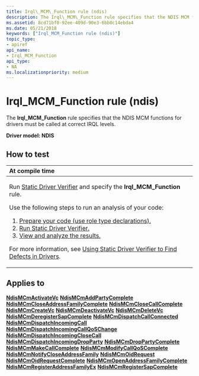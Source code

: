 ```yaml
---
title: Irql\_MCM\_Function rule (ndis)
description: The Irql\_MCM\_Function rule specifies that the NDIS MCM functions for drivers must be called at correct IRQL levels.
ms.assetid: 8cd71bf0-92ee-409d-90e3-6bb0c14ebda4
ms.date: 05/21/2018
keywords: ["Irql_MCM_Function rule (ndis)"]
topic_type:
- apiref
api_name:
- Irql_MCM_Function
api_type:
- NA
ms.localizationpriority: medium
---
```


# Irql\_MCM\_Function rule (ndis)


The **Irql\_MCM\_Function** rule specifies that the NDIS MCM functions for drivers must be called at correct IRQL levels.

**Driver model: NDIS**

How to test
-----------

<table>
<colgroup>
<col width="100%" />
</colgroup>
<thead>
<tr class="header">
<th align="left">At compile time</th>
</tr>
</thead>
<tbody>
<tr class="odd">
<td align="left"><p>Run <a href="https://docs.microsoft.com/windows-hardware/drivers/devtest/static-driver-verifier" data-raw-source="[Static Driver Verifier](./static-driver-verifier.md)">Static Driver Verifier</a> and specify the <strong>Irql_MCM_Function</strong> rule.</p>
Use the following steps to run an analysis of your code:
<ol>
<li><a href="https://docs.microsoft.com/windows-hardware/drivers/devtest/using-static-driver-verifier-to-find-defects-in-drivers#preparing-your-source-code" data-raw-source="[Prepare your code (use role type declarations).](./using-static-driver-verifier-to-find-defects-in-drivers.md#preparing-your-source-code)">Prepare your code (use role type declarations).</a></li>
<li><a href="https://docs.microsoft.com/windows-hardware/drivers/devtest/using-static-driver-verifier-to-find-defects-in-drivers#running-static-driver-verifier" data-raw-source="[Run Static Driver Verifier.](./using-static-driver-verifier-to-find-defects-in-drivers.md#running-static-driver-verifier)">Run Static Driver Verifier.</a></li>
<li><a href="https://docs.microsoft.com/windows-hardware/drivers/devtest/using-static-driver-verifier-to-find-defects-in-drivers#viewing-and-analyzing-the-results" data-raw-source="[View and analyze the results.](./using-static-driver-verifier-to-find-defects-in-drivers.md#viewing-and-analyzing-the-results)">View and analyze the results.</a></li>
</ol>
<p>For more information, see <a href="https://docs.microsoft.com/windows-hardware/drivers/devtest/using-static-driver-verifier-to-find-defects-in-drivers" data-raw-source="[Using Static Driver Verifier to Find Defects in Drivers](./using-static-driver-verifier-to-find-defects-in-drivers.md)">Using Static Driver Verifier to Find Defects in Drivers</a>.</p></td>
</tr>
</tbody>
</table>

Applies to
----------

[**NdisMCmActivateVc**](/windows-hardware/drivers/ddi/ndis/nf-ndis-ndismcmactivatevc)
[**NdisMCmAddPartyComplete**](/windows-hardware/drivers/ddi/ndis/nf-ndis-ndismcmaddpartycomplete)
[**NdisMCmCloseAddressFamilyComplete**](/windows-hardware/drivers/ddi/ndis/nf-ndis-ndismcmcloseaddressfamilycomplete)
[**NdisMCmCloseCallComplete**](/windows-hardware/drivers/ddi/ndis/nf-ndis-ndismcmclosecallcomplete)
[**NdisMCmCreateVc**](/windows-hardware/drivers/ddi/ndis/nf-ndis-ndismcmcreatevc)
[**NdisMCmDeactivateVc**](/windows-hardware/drivers/ddi/ndis/nf-ndis-ndismcmdeactivatevc)
[**NdisMCmDeleteVc**](/windows-hardware/drivers/ddi/ndis/nf-ndis-ndismcmdeletevc)
[**NdisMCmDeregisterSapComplete**](/windows-hardware/drivers/ddi/ndis/nf-ndis-ndismcmderegistersapcomplete)
[**NdisMCmDispatchCallConnected**](/windows-hardware/drivers/ddi/ndis/nf-ndis-ndismcmdispatchcallconnected)
[**NdisMCmDispatchIncomingCall**](/windows-hardware/drivers/ddi/ndis/nf-ndis-ndismcmdispatchincomingcall)
[**NdisMCmDispatchIncomingCallQoSChange**](/windows-hardware/drivers/ddi/ndis/nf-ndis-ndismcmdispatchincomingcallqoschange)
[**NdisMCmDispatchIncomingCloseCall**](/windows-hardware/drivers/ddi/ndis/nf-ndis-ndismcmdispatchincomingclosecall)
[**NdisMCmDispatchIncomingDropParty**](/windows-hardware/drivers/ddi/ndis/nf-ndis-ndismcmdispatchincomingdropparty)
[**NdisMCmDropPartyComplete**](/windows-hardware/drivers/ddi/ndis/nf-ndis-ndismcmdroppartycomplete)
[**NdisMCmMakeCallComplete**](/windows-hardware/drivers/ddi/ndis/nf-ndis-ndismcmmakecallcomplete)
[**NdisMCmModifyCallQoSComplete**](/windows-hardware/drivers/ddi/ndis/nf-ndis-ndismcmmodifycallqoscomplete)
[**NdisMCmNotifyCloseAddressFamily**](/windows-hardware/drivers/ddi/ndis/nf-ndis-ndismcmnotifycloseaddressfamily)
[**NdisMCmOidRequest**](/windows-hardware/drivers/ddi/ndis/nf-ndis-ndismcmoidrequest)
[**NdisMCmOidRequestComplete**](/windows-hardware/drivers/ddi/ndis/nf-ndis-ndismcmoidrequestcomplete)
[**NdisMCmOpenAddressFamilyComplete**](/windows-hardware/drivers/ddi/ndis/nf-ndis-ndismcmopenaddressfamilycomplete)
[**NdisMCmRegisterAddressFamilyEx**](/windows-hardware/drivers/ddi/ndis/nf-ndis-ndismcmregisteraddressfamilyex)
[**NdisMCmRegisterSapComplete**](/windows-hardware/drivers/ddi/ndis/nf-ndis-ndismcmregistersapcomplete)
 

